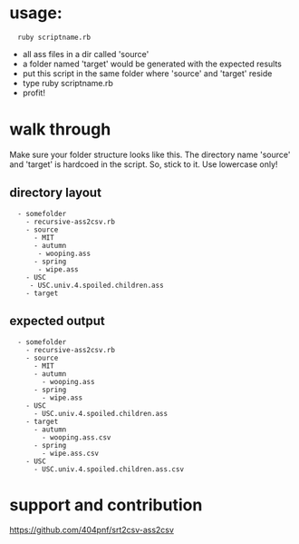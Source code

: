 
# usage: 

      ruby scriptname.rb

+ all ass files in a dir called 'source'
+ a folder named 'target' would be generated with the expected results
+ put this script in the same folder where 'source' and 'target' reside
+ type ruby scriptname.rb
+ profit!


# walk through

Make sure your folder structure looks like this.  The directory name 'source' and 'target' is hardcoed in the script.  So, stick to it. Use lowercase only!

## directory layout

      - somefolder
        - recursive-ass2csv.rb
        - source
          - MIT
      	  - autumn
      	   - wooping.ass
      	  - spring
      	   - wipe.ass
      	- USC
      	 - USC.univ.4.spoiled.children.ass
        - target


## expected output

      - somefolder
        - recursive-ass2csv.rb
        - source
          - MIT
      	  - autumn
      	    - wooping.ass
      	  - spring
      	    - wipe.ass
      	- USC
      	  - USC.univ.4.spoiled.children.ass
        - target
      	  - autumn
      	    - wooping.ass.csv
      	  - spring
      	    - wipe.ass.csv
      	- USC
      	  - USC.univ.4.spoiled.children.ass.csv
	  
# support and contribution

https://github.com/404pnf/srt2csv-ass2csv
